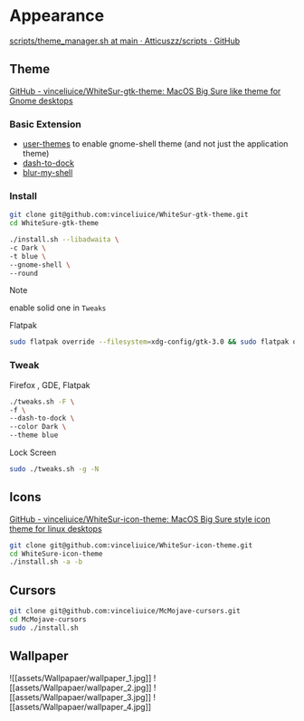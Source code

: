 # Appearance

[scripts/theme\_manager.sh at main · Atticuszz/scripts · GitHub](https://github.com/Atticuszz/scripts/blob/main/theme_manager.sh)

## Theme

[GitHub - vinceliuice/WhiteSur-gtk-theme: MacOS Big Sure like theme for Gnome desktops](https://github.com/vinceliuice/WhiteSur-gtk-theme)

### Basic Extension

- [user-themes](https://extensions.gnome.org/extension/19/user-themes/) to enable gnome-shell theme (and not just the application theme)
- [dash-to-dock](https://extensions.gnome.org/extension/307/dash-to-dock)
- [blur-my-shell](https://extensions.gnome.org/extension/3193/blur-my-shell)

### Install

```bash
git clone git@github.com:vinceliuice/WhiteSur-gtk-theme.git
cd WhiteSure-gtk-theme
```

```bash
./install.sh --libadwaita \
-c Dark \
-t blue \
--gnome-shell \
--round
```

> [!NOTE]
> enable solid one in `Tweaks`

Flatpak

```bash
sudo flatpak override --filesystem=xdg-config/gtk-3.0 && sudo flatpak override --filesystem=xdg-config/gtk-4.0
```

### Tweak

Firefox , GDE, Flatpak

```bash
./tweaks.sh -F \
-f \
--dash-to-dock \
--color Dark \
--theme blue
```

Lock Screen

```bash
sudo ./tweaks.sh -g -N
```

## Icons

[GitHub - vinceliuice/WhiteSur-icon-theme: MacOS Big Sure style icon theme for linux desktops](https://github.com/vinceliuice/WhiteSur-icon-theme)

```bash
git clone git@github.com:vinceliuice/WhiteSur-icon-theme.git
cd WhiteSure-icon-theme
./install.sh -a -b
```

## Cursors

```bash
git clone git@github.com:vinceliuice/McMojave-cursors.git
cd McMojave-cursors
sudo ./install.sh
```

## Wallpaper

![[assets/Wallpapaer/wallpaper_1.jpg]]
![[assets/Wallpapaer/wallpaper_2.jpg]]
![[assets/Wallpapaer/wallpaper_3.jpg]]
![[assets/Wallpapaer/wallpaper_4.jpg]]
